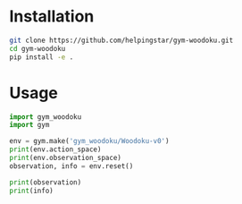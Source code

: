 # Installation

```bash
git clone https://github.com/helpingstar/gym-woodoku.git
cd gym-woodoku
pip install -e .
```

# Usage

```python
import gym_woodoku
import gym

env = gym.make('gym_woodoku/Woodoku-v0')
print(env.action_space)
print(env.observation_space)
observation, info = env.reset()

print(observation)
print(info)

```
